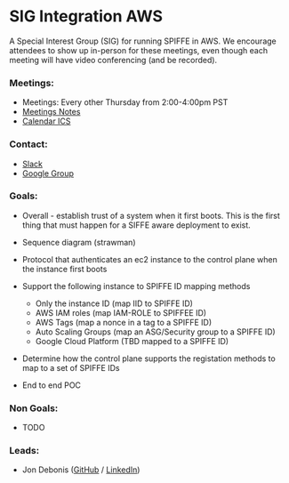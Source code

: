 # SIG Integration AWS

A Special Interest Group (SIG) for running SPIFFE in AWS. We encourage attendees to show up in-person for these meetings, even though each meeting will have video conferencing (and be recorded).

### Meetings:
* Meetings: Every other Thursday from 2:00-4:00pm PST
* [Meetings Notes](https://docs.google.com/document/d/1-QPtuC1_JHNCu6zSrQhbpX_MmNZFXtbU4uNEB-UVH8k/edit)
* [Calendar ICS](https://calendar.google.com/calendar/ical/scytale.io_86ue2u4jf0v5cqt06gdfg7dotg%40group.calendar.google.com/private-cc3c9e19aaac9d4ac898fc6559fbfb7b/basic.ics)

### Contact:
* [Slack](https://spiffe.slack.com/messages/sig-integration-aws/)
* [Google Group](https://groups.google.com/a/spiffe.io/forum/#!forum/sig-integration-aws)

### Goals:
* Overall - establish trust of a system when it first boots. This is the first thing that must happen for a SIFFE aware deployment to exist.

* Sequence diagram (strawman)
* Protocol that authenticates an ec2 instance to the control plane when the instance first boots
* Support the following instance to SPIFFE ID mapping methods

  * Only the instance ID (map IID to SPIFFE ID)
  * AWS IAM roles (map IAM-ROLE to SPIFFEE ID)
  * AWS Tags (map a nonce in a tag to a SPIFFE ID)
  * Auto Scaling Groups (map an ASG/Security group to a SPIFFE ID)
  * Google Cloud Platform (TBD mapped to a SPIFFE ID)
  
* Determine how the control plane supports the registation methods to map to a set of SPIFFE IDs
* End to end POC

### Non Goals:
* TODO

### Leads:
* Jon Debonis ([GitHub](https://github.com/jondb) / [LinkedIn](https://www.linkedin.com/in/jondb/))
